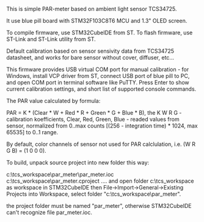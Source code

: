 This is simple PAR-meter based on ambient light sensor TCS34725.

It use blue pill board with STM32F103C8T6 MCU and 1.3" OLED screen.

To compile firmware, use STM32CubeIDE from ST.
To flash firmware, use ST-Link and ST-Link utility from ST.

Default calibration based on sensor sensivity data from TCS34725 datasheet, and works for bare sensor without cover, diffuser, etc...

This firmware provides USB virtual COM port for manual calibration - for Windows, install VCP driver from ST, connect USB port of blue pill
to PC, and open COM port in terminal software like PuTTY. 
Press Enter to show current calibration settings, and short list of supported console commands.

The PAR value calculated by formula:

PAR = K * (Clear * W + Red * R + Green * G + Blue * B), the K W R G - calibration koefficients, Clear, Red, Green, Blue - readed values from sensor,
normalized from 0..max counts [(256 - integration time) * 1024, max 65535] to 0..1 range.

By default, color channels of sensor not used for PAR calclulation, i.e. (W R G B) = (1 0 0 0).



To build, unpack source project into new folder this way:

c:\tcs_workspace\par_meter\par_meter.ioc 
c:\tcs_workspace\par_meter\.cproject
....
and open folder c:\tcs_workspace as workspace in STM32CubeIDE
then File->Import->General->Existing Projects into Workspace, select folder "c:\tcs_workspace\par_meter".

the project folder must be named "par_meter", otherwise STM32CubeIDE can't recognize file par_meter.ioc.